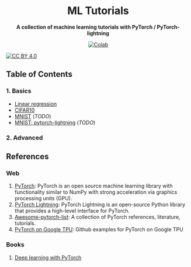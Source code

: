 <div align="center">
  
# ML Tutorials

**A collection of machine learning tutorials with PyTorch / PyTorch-lightning**

[![Colab](https://colab.research.google.com/assets/colab-badge.svg)](https://colab.research.google.com/github/lento234/ml-tutorials/blob/main/index.ipynb)
</div>

[![CC BY 4.0][cc-by-image]][cc-by]

## Table of Contents

### 1. Basics

- [Linear regression](01-basics/linear_regression.ipynb)
- [CIFAR10](01-basics/CIFAR10.ipynb)
- [MNIST](01-basics/mnist.ipynb) (*TODO*)
- [MNIST: pytorch-lightning](01-basics/mnist_pytorch_lightning.ipynb) (*TODO*)

### 2. Advanced

## References

### Web 

1. [PyTorch](https://pytorch.org): PyTorch is an open source machine learning library with functionality similar to NumPy with strong acceleration via graphics processing units (GPU).
2. [PyTorch Lightning](https://www.pytorchlightning.ai): PyTorch Lightning is an open-source Python library that provides a high-level interface for PyTorch.
3. [Awesome-pytorch-list](https://github.com/bharathgs/Awesome-pytorch-list): A collection of PyTorch references, literature, tutorials.
4. [PyTorch on Google TPU](https://github.com/pytorch/xla): Github examples for PyTorch on Google TPU

### Books

1. [Deep learning with PyTorch](https://www.manning.com/books/deep-learning-with-pytorch)

[cc-by]: http://creativecommons.org/licenses/by/4.0/
[cc-by-image]: https://i.creativecommons.org/l/by/4.0/88x31.png
